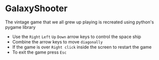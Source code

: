 # GalaxyShooter
The vintage game that we all grew up playing is recreated using python's pygame library
* Use the `Right` `Left` `Up` `Down` arrow keys to control the space ship
* Combine the arrow keys to move `diagonally`
* If the game is over `Right click` inside the screen to restart the game
* To exit the game press `Esc`
